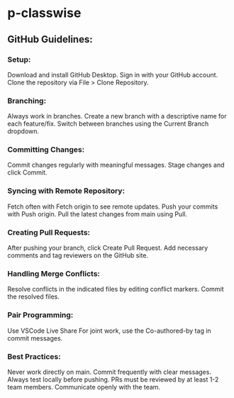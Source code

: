 # p-classwise
## GitHub Guidelines:
### Setup:
Download and install GitHub Desktop.
Sign in with your GitHub account.
Clone the repository via File > Clone Repository.
### Branching:
Always work in branches.
Create a new branch with a descriptive name for each feature/fix.
Switch between branches using the Current Branch dropdown.
### Committing Changes:
Commit changes regularly with meaningful messages.
Stage changes and click Commit.
### Syncing with Remote Repository:
Fetch often with Fetch origin to see remote updates.
Push your commits with Push origin.
Pull the latest changes from main using Pull.
### Creating Pull Requests:
After pushing your branch, click Create Pull Request.
Add necessary comments and tag reviewers on the GitHub site.
### Handling Merge Conflicts:
Resolve conflicts in the indicated files by editing conflict markers.
Commit the resolved files.
### Pair Programming:
Use VSCode Live Share
For joint work, use the Co-authored-by tag in commit messages.
### Best Practices:
Never work directly on main.
Commit frequently with clear messages.
Always test locally before pushing.
PRs must be reviewed by at least 1-2 team members.
Communicate openly with the team.
